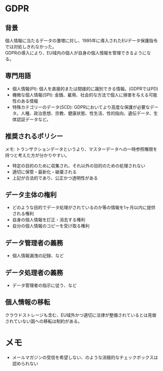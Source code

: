 # GDPR

## 背景
個人情報に当たるデータの激増に対し、1995年に導入されたEUデータ保護指令では対処しきれなかった。  
GDPRの導入により、EU域内の個人が自身の個人情報を管理できるようになる。  

## 専門用語
* 個人情報(PI): 個人を直接的または間接的に識別できる情報。(GDPRではPD)
* 機微な個人情報(SPI): 金銭、雇用、社会的な方法で個人に損害を与える可能性のある情報
* 特殊カテゴリーのデータ(SCD): GDPRにおいてより高度な保護が必要なデータ。人種、政治思想、宗教、健康状態、性生活、性的指向、遺伝データ、生体認証データなど。

## 推奨されるポリシー
メモ: トランザクションデータというより、マスターデータへの一時参照権限を持つと考えた方が分かりやすい。  
* 特定の目的のために収集され、それ以外の目的のための処理されない
* 適切に保管・最新化・破棄される
* 上記が合法的であり、公正かつ透明性がある

## データ主体の権利
* どのような目的でデータ処理がされているのか等の情報を1ヶ月以内に提供される権利
* 自身の個人情報を訂正・消去する権利
* 自分の個人情報のコピーを受け取る権利

## データ管理者の義務
* 個人情報漏洩の記録、など

## データ処理者の義務
* データ管理者の指示に従う、など

## 個人情報の移転
クラウドストレージも含む、EU域外かつ適切に法律が整備されているとは見做されていない国への移転は制約がある。

# メモ
* メールマガジンの受信を希望しない、のような消極的なチェックボックスは認められない
